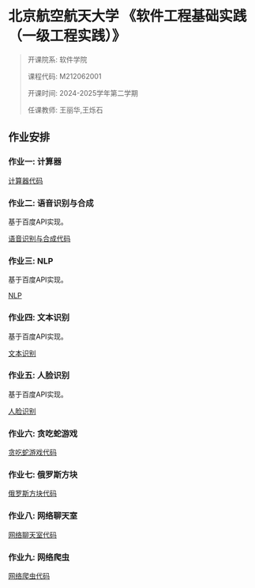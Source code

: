 # 北京航空航天大学 《软件工程基础实践（一级工程实践）》

> 开课院系: 软件学院
> 
> 课程代码: M212062001
> 
> 开课时间: 2024-2025学年第二学期
> 
> 任课教师: 王丽华,王烁石

## 作业安排

### 作业一: 计算器

[计算器代码](./Calculator/)

### 作业二: 语音识别与合成

基于百度API实现。

[语音识别与合成代码](./VoiceApplication/)

### 作业三: NLP

基于百度API实现。

[NLP](./NaturalLanguageProcessing/)

### 作业四: 文本识别

基于百度API实现。

[文本识别](./OpticalCharacterRecognition/)

###  作业五: 人脸识别

基于百度API实现。

[人脸识别](./FaceRecognition/)

### 作业六: 贪吃蛇游戏

[贪吃蛇游戏代码](./SnakeGame/)

### 作业七: 俄罗斯方块

[俄罗斯方块代码](./Tetris/)

### 作业八: 网络聊天室

[网络聊天室代码](./ChatRoom/)

###  作业九: 网络爬虫

[网络爬虫代码](./WebCrawler/)


